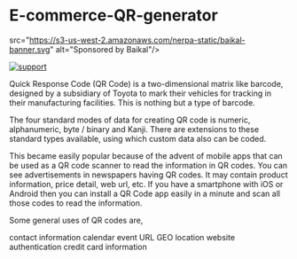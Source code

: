# E-commerce-QR-generator
src="https://s3-us-west-2.amazonaws.com/nerpa-static/baikal-banner.svg" alt="Sponsored by Baikal"/></a>

[![support](https://baikal.io/badges/ajeetrocks100/e-commerce-qr-generator)](https://baikal.io/ajeetrocks100/e-commerce-qr-generator)

Quick Response Code (QR Code) is a two-dimensional matrix like barcode, designed by a subsidiary of Toyota to mark their vehicles for tracking in their manufacturing facilities. This is nothing but a type of barcode.

The four standard modes of data for creating QR code is numeric, alphanumeric, byte / binary and Kanji. There are extensions to these standard types available, using which custom data also can be coded.

This became easily popular because of the advent of mobile apps that can be used as a QR code scanner to read the information in QR codes. You can see advertisements in newspapers having QR codes. It may contain product information, price detail, web url, etc. If you have a smartphone with iOS or Android then you can install a QR Code app easily in a minute and scan all those codes to read the information.

Some general uses of QR codes are,

contact information
calendar event
URL
GEO location
website authentication
credit card information
